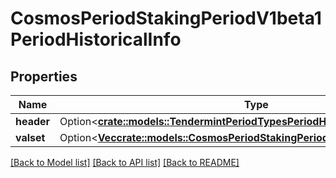 # CosmosPeriodStakingPeriodV1beta1PeriodHistoricalInfo

## Properties

Name | Type | Description | Notes
------------ | ------------- | ------------- | -------------
**header** | Option<[**crate::models::TendermintPeriodTypesPeriodHeader**](tendermint.types.Header.md)> |  | [optional]
**valset** | Option<[**Vec<crate::models::CosmosPeriodStakingPeriodV1beta1PeriodValidator>**](cosmos.staking.v1beta1.Validator.md)> |  | [optional]

[[Back to Model list]](../README.md#documentation-for-models) [[Back to API list]](../README.md#documentation-for-api-endpoints) [[Back to README]](../README.md)


